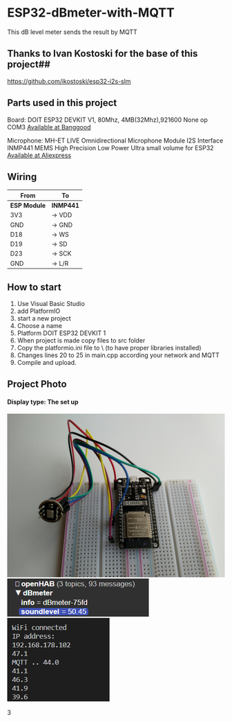# ESP32-dBmeter-with-MQTT
This dB level meter sends the result by MQTT

## Thanks to Ivan Kostoski for the base of this project##
https://github.com/ikostoski/esp32-i2s-slm

## Parts used in this project ##
Board: DOIT ESP32 DEVKIT V1, 80Mhz, 4MB(32Mhz),921600 None op COM3 <a href="https://www.banggood.com/ESP32-Development-Board-WiFiBluetooth-Ultra-Low-Power-Consumption-Dual-Cores-ESP-32-ESP-32S-Board-p-1109512.html?p=VQ141018240205201801">Available at Banggood</a>

Microphone: MH-ET LIVE Omnidirectional Microphone Module I2S Interface INMP441 MEMS High Precision Low Power Ultra small volume for ESP32 <a href="https://nl.aliexpress.com/item/4000045517597.html?spm=a2g0s.9042311.0.0.27424c4d2aH1EK">Available at Aliexpress</a>

## Wiring ##

|From|To|
|---|---|
|**ESP Module**|**INMP441**|
|3V3| -> VDD|
|GND| -> GND|
|D18| -> WS|
|D19| -> SD|
|D23| -> SCK|
|GND| -> L/R|

## How to start ##

1. Use Visual Basic Studio
2. add PlatformIO
3. start a new project
4. Choose a name
5. Platform DOIT ESP32 DEVKIT 1
6. When project is made copy files to src folder
7. Copy the platformio.ini file to \  (to have proper libraries installed)
8. Changes lines 20 to 25 in main.cpp according your network and MQTT
9. Compile and upload.


## Project Photo
#### Display type: The set up
![Overview](/dBmeterESP32.jpg?raw=true "Included assets")
![In MQTT Explorer](/dBlevel_in_MQTT.png?raw=true "Included assets")
![In Serial Monitor](/Serial_monitor.png?raw=true "Included assets")























3
